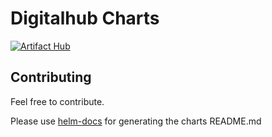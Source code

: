 # Digitalhub Charts

[![Artifact Hub](https://img.shields.io/endpoint?url=https://artifacthub.io/badge/repository/digitalhub)](https://artifacthub.io/packages/search?repo=digitalhub)

## Contributing

Feel free to contribute.

Please use [helm-docs](https://github.com/norwoodj/helm-docs) for generating the charts README.md
